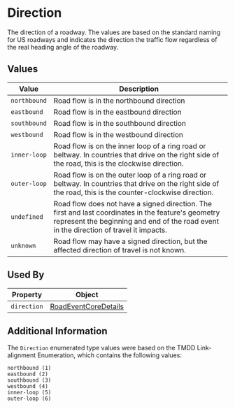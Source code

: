# Direction 
The direction of a roadway. The values are based on the standard naming for US roadways and indicates the direction the traffic flow regardless of the real heading angle of the roadway.

## Values
Value | Description
--- | ---
`northbound`| Road flow is in the northbound direction
`eastbound` | Road flow is in the eastbound direction
`southbound` | Road flow is in the southbound direction
`westbound` | Road flow is in the westbound direction
`inner-loop` | Road flow is on the inner loop of a ring road or beltway. In countries that drive on the right side of the road, this is the clockwise direction.
`outer-loop` | Road flow is on the outer loop of a ring road or beltway. In countries that drive on the right side of the road, this is the counter-clockwise direction.
`undefined` | Road flow does not have a signed direction. The first and last coordinates in the feature's geometry represent the beginning and end of the road event in the direction of travel it impacts.
`unknown` | Road flow may have a signed direction, but the affected direction of travel is not known.

## Used By
Property | Object
--- | ---
`direction` | [RoadEventCoreDetails](/spec-content/objects/RoadEventCoreDetails.md)

## Additional Information
The `Direction` enumerated type values were based on the TMDD Link-alignment Enumeration, which contains the following values:

```
northbound (1)
eastbound (2)
southbound (3)
westbound (4)
inner-loop (5)
outer-loop (6)
```
